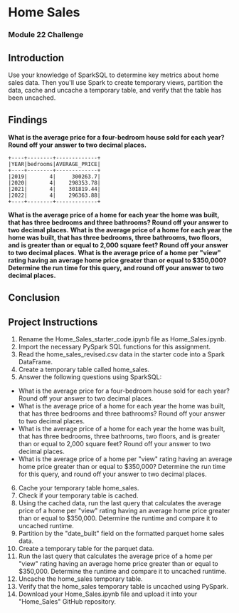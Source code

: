# Home Sales
### Module 22 Challenge
## Introduction
Use your knowledge of SparkSQL to determine key metrics about home sales data. Then you'll use Spark to create temporary views, partition the data, cache and uncache a temporary table, and verify that the table has been uncached.
## Findings
__What is the average price for a four-bedroom house sold for each year? Round off your answer to two decimal places.__

    +----+--------+-------------+
    |YEAR|bedrooms|AVERAGE_PRICE|
    +----+--------+-------------+
    |2019|       4|     300263.7|
    |2020|       4|    298353.78|
    |2021|       4|    301819.44|
    |2022|       4|    296363.88|
    +----+--------+-------------+

__What is the average price of a home for each year the home was built, that has three bedrooms and three bathrooms? Round off your answer to two decimal places.__
__What is the average price of a home for each year the home was built, that has three bedrooms, three bathrooms, two floors, and is greater than or equal to 2,000 square feet? Round off your answer to two decimal places.__
__What is the average price of a home per "view" rating having an average home price greater than or equal to $350,000? Determine the run time for this query, and round off your answer to two decimal places.__
## Conclusion
## Project Instructions
1. Rename the Home_Sales_starter_code.ipynb file as Home_Sales.ipynb.
2. Import the necessary PySpark SQL functions for this assignment.
3. Read the home_sales_revised.csv data in the starter code into a Spark DataFrame.
4. Create a temporary table called home_sales.
5. Answer the following questions using SparkSQL:
  * What is the average price for a four-bedroom house sold for each year? Round off your answer to two decimal places.
  * What is the average price of a home for each year the home was built, that has three bedrooms and three bathrooms? Round off your answer to two decimal places.
  * What is the average price of a home for each year the home was built, that has three bedrooms, three bathrooms, two floors, and is greater than or equal to 2,000 square feet? Round off your answer to two decimal places.
  * What is the average price of a home per "view" rating having an average home price greater than or equal to $350,000? Determine the run time for this query, and round off your answer to two decimal places.
6. Cache your temporary table home_sales.
7. Check if your temporary table is cached.
8. Using the cached data, run the last query that calculates the average price of a home per "view" rating having an average home price greater than or equal to $350,000. Determine the runtime and compare it to uncached runtime.
9. Partition by the "date_built" field on the formatted parquet home sales data.
10. Create a temporary table for the parquet data.
11. Run the last query that calculates the average price of a home per "view" rating having an average home price greater than or equal to $350,000. Determine the runtime and compare it to uncached runtime.
12. Uncache the home_sales temporary table.
13. Verify that the home_sales temporary table is uncached using PySpark.
14. Download your Home_Sales.ipynb file and upload it into your "Home_Sales" GitHub repository.


